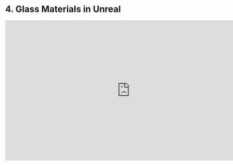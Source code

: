 # 4. Glass Materials in Unreal

<iframe width="800" height="450" src="https://www.youtube.com/embed/hnJO1NuhZn4?rel=0" frameborder="0" allow="accelerometer; autoplay; clipboard-write; encrypted-media; gyroscope; picture-in-picture" allowfullscreen=""></iframe>
